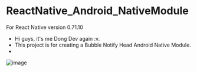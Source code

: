 # ReactNative_Android_NativeModule
For React Native version 0.71.10
- Hi guys, it's me Dong Dev again :v.
- This project is for creating a Bubble Notify Head Android Native Module.
- 
![image](https://github.com/HarryDoan/ReactNative_Android_NativeModule/assets/87471806/5c4e1e65-b66a-480a-8c08-ea29621b7165)

